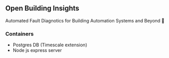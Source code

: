 ## Open Building Insights

Automated Fault Diagnotics for Building Automation Systems and Beyond 🚀

### Containers

- Postgres DB (Timescale extension)
- Node js express server
